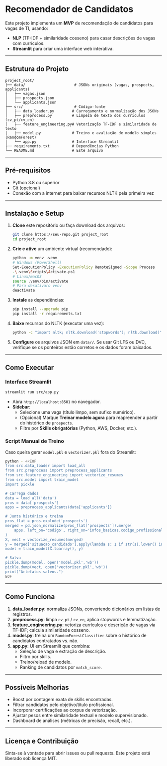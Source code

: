 # Recomendador de Candidatos

Este projeto implementa um **MVP** de recomendação de candidatos para vagas de TI, usando:

- **NLP** (TF-IDF + similaridade cosseno) para casar descrições de vagas com currículos.
- **Streamlit** para criar uma interface web interativa.

---

## Estrutura do Projeto

```
project_root/
├── data/                      # JSONs originais (vagas, prospects, applicants)
│   ├── vagas.json
│   ├── prospects.json
│   └── applicants.json
├── src/                       # Código-fonte
│   ├── data_loader.py        # Carregamento e normalização dos JSONs
│   ├── preprocess.py         # Limpeza de texto dos currículos (cv_pt/cv_en)
│   ├── feature_engineering.py# Vetorização TF-IDF e similaridade de texto
│   ├── model.py              # Treino e avaliação de modelo simples (RandomForest)
│   └── app.py                # Interface Streamlit
├── requirements.txt          # Dependências Python
└── README.md                 # Este arquivo
```

---

## Pré-requisitos

- Python 3.8 ou superior
- Git (opcional)
- Conexão com a internet para baixar recursos NLTK pela primeira vez

---

## Instalação e Setup

1. **Clone** este repositório ou faça download dos arquivos:

   ```bash
   git clone https://seu-repo.git project_root
   cd project_root
   ```

2. **Crie e ative** um ambiente virtual (recomendado):

   ```bash
   python -m venv .venv
   # Windows (PowerShell)
   Set-ExecutionPolicy -ExecutionPolicy RemoteSigned -Scope Process
   .\.venv\Scripts\Activate.ps1
   # Linux/macOS
   source .venv/bin/activate
   # Para desativaro venv
   deactivate
   ```

3. **Instale** as dependências:

   ```bash
   pip install --upgrade pip
   pip install -r requirements.txt
   ```

4. **Baixe** recursos do NLTK (executar uma vez):

   ```bash
   python -c "import nltk; nltk.download('stopwords'); nltk.download('wordnet')"
   ```

5. **Configure** os arquivos JSON em `data//`. Se usar Git LFS ou DVC, verifique se os ponteiros estão corretos e os dados foram baixados.

---

## Como Executar

### Interface Streamlit

```bash
streamlit run src/app.py
```

- Abra `http://localhost:8501` no navegador.
- **Sidebar**:
  - Selecione uma vaga (título limpo, sem sufixo numérico).
  - (Opcional) Marque **Treinar modelo agora** para reapreender a partir do histórico de `prospects`.
  - Filtre por **Skills obrigatórias** (Python, AWS, Docker, etc.).

### Script Manual de Treino

Caso queira gerar `model.pkl` e `vectorizer.pkl` fora do Streamlit:

```bash
python - <<EOF
from src.data_loader import load_all
from src.preprocess import preprocess_applicants
from src.feature_engineering import vectorize_resumes
from src.model import train_model
import pickle

# Carrega dados
data = load_all('data')
pros = data['prospects']
apps = preprocess_applicants(data['applicants'])

# Junta histórico e treina
pros_flat = pros.explode('prospects')
merged = pd.json_normalize(pros_flat['prospects']).merge(
    apps, left_on='codigo', right_on='infos_basicas.codigo_profissional'
)
X, vect = vectorize_resumes(merged)
y = merged['situacao_candidado'].apply(lambda s: 1 if str(s).lower() in ['hired','contratado'] else 0)
model = train_model(X.toarray(), y)

# Salva
pickle.dump(model, open('model.pkl','wb'))
pickle.dump(vect, open('vectorizer.pkl','wb'))
print("Artefatos salvos.")
EOF
```

---

## Como Funciona

1. **data\_loader.py**: normaliza JSONs, convertendo dicionários em listas de registros.
2. **preprocess.py**: limpa `cv_pt` / `cv_en`, aplica stopwords e lemmatização.
3. **feature\_engineering.py**: vetoriza currículos e descrição de vagas via TF-IDF; calcula similaridade cosseno.
4. **model.py**: treina um `RandomForestClassifier` sobre o histórico de candidatos contratados vs. não.
5. **app.py**: UI em Streamlit que combina:
   - Seleção de vaga e extração de descrição.
   - Filtro por skills.
   - Treino/reload de modelo.
   - Ranking de candidatos por `match_score`.

---

## Possíveis Melhorias

- Boost por contagem exata de skills encontradas.
- Filtrar candidatos pelo objetivo/título profissional.
- Incorporar certificações ao corpus de vetorização.
- Ajustar pesos entre similaridade textual e modelo supervisionado.
- Dashboard de análises (métricas de precisão, recall, etc.).

---

## Licença e Contribuição

Sinta-se à vontade para abrir issues ou pull requests. Este projeto está liberado sob licença MIT.



